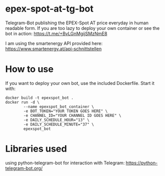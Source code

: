# epex-spot-at-tg-bot

Telegram-Bot publishing the EPEX-Spot AT price everyday in human readable form.
If you are too lazy to deploy your own container or see the bot in action: https://t.me/+BvLGnMgijSMzNmE8 

I am using the smartenergy API provided here: https://www.smartenergy.at/api-schnittstellen

# How to use

If you want to deploy your own bot, use the included Dockerfile. Start it with:

```
docker build -t epexspot_bot .
docker run -d \
        --name epexspot_bot_container \
        -e BOT_TOKEN="YOUR TOKEN GOES HERE" \
        -e CHANNEL_ID="YOUR CHANNEL ID GOES HERE" \
        -e DAILY_SCHEDULE_HOUR="13" \
        -e DAILY_SCHEDULE_MINUTE="37" \
        epexspot_bot
```

# Libraries used

using python-telegram-bot for interaction with Telegram: https://python-telegram-bot.org/ 
